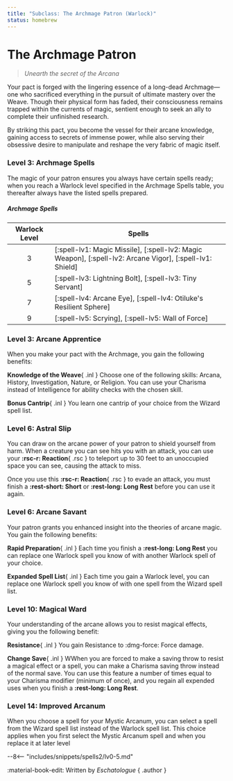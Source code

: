 ```yaml
---
title: "Subclass: The Archmage Patron (Warlock)"
status: homebrew
---
```


<p style="display:none">
Unearth the secret of the Arcana
</p>

# The Archmage Patron

> *Unearth the secret of the Arcana*

Your pact is forged with the lingering essence of a long-dead Archmage—one who sacrificed everything in the pursuit of ultimate mastery over the Weave. Though their physical form has faded, their consciousness remains trapped within the currents of magic, sentient enough to seek an ally to complete their unfinished research. 

By striking this pact, you become the vessel for their arcane knowledge, gaining access to secrets of immense power, while also serving their obsessive desire to manipulate and reshape the very fabric of magic itself.

### Level 3: Archmage Spells

The magic of your patron ensures you always have certain spells ready; when you reach a Warlock level specified in the Archmage Spells table, you thereafter always have the listed spells prepared.

##### Archmage Spells 

| Warlock Level | Spells |
|:-:|---|
| 3 | [:spell-lv1: Magic Missile], [:spell-lv2: Magic Weapon], [:spell-lv2: Arcane Vigor], [:spell-lv1: Shield] |
| 5 | [:spell-lv3: Lightning Bolt], [:spell-lv3: Tiny Servant] |
| 7 | [:spell-lv4: Arcane Eye], [:spell-lv4: Otiluke's Resilient Sphere] |
| 9 | [:spell-lv5: Scrying], [:spell-lv5: Wall of Force] |

### Level 3: Arcane Apprentice

When you make your pact with the Archmage, you gain the following benefits:

**Knowledge of the Weave**{ .inl } Choose one of the following skills: Arcana, History, Investigation, Nature, or Religion. You can use your Charisma instead of Intelligence for ability checks with the chosen skill.

**Bonus Cantrip**{ .inl } You learn one cantrip of your choice from the Wizard spell list.

### Level 6: Astral Slip

You can draw on the arcane power of your patron to shield yourself from harm. When a creature you can see hits you with an attack, you can use your **:rsc-r: Reaction**{ .rsc } to teleport up to 30 feet to an unoccupied space you can see, causing the attack to miss.

Once you use this **:rsc-r: Reaction**{ .rsc } to evade an attack, you must finish a **:rest-short: Short** or **:rest-long: Long Rest** before you can use it again.

### Level 6: Arcane Savant

Your patron grants you enhanced insight into the theories of arcane magic. You gain the following benefits:

**Rapid Preparation**{ .inl } Each time you finish a **:rest-long: Long Rest** you can replace one Warlock spell you know of with another Warlock spell of your choice.

**Expanded Spell List**{ .inl } Each time you gain a Warlock level, you can replace one Warlock spell you know of with one spell from the Wizard spell list.

### Level 10: Magical Ward

Your understanding of the arcane allows you to resist magical effects, giving you the following benefit:

**Resistance**{ .inl } You gain Resistance to :dmg-force: Force damage.

**Change Save**{ .inl } WWhen you are forced to make a saving throw to resist a magical effect or a spell, you can make a Charisma saving throw instead of the normal save. You can use this feature a number of times equal to your Charisma modifier (minimum of once), and you regain all expended uses when you finish a **:rest-long: Long Rest**.

### Level 14: Improved Arcanum

When you choose a spell for your Mystic Arcanum, you can select a spell from the Wizard spell list instead of the Warlock spell list. This choice applies when you first select the Mystic Arcanum spell and when you replace it at later level

--8<-- "includes/snippets/spells2/lv0-5.md"

:material-book-edit: Written by *Eschatologue*
{ .author }